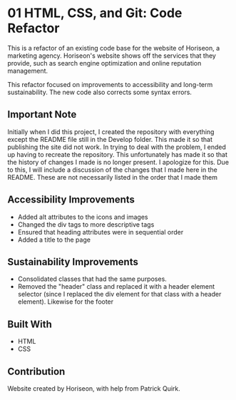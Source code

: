 # 01 HTML, CSS, and Git: Code Refactor

This is a refactor of an existing code base for the website of Horiseon, a marketing agency.
Horiseon's website shows off the services that they provide, such as search engine optimization and online reputation management.

This refactor focused on improvements to accessibility and long-term sustainability.
The new code also corrects some syntax errors.

## Important Note
Initially when I did this project, I created the repository with everything except the README file still in the Develop folder.
This made it so that publishing the site did not work. In trying to deal with the problem, I ended up having to recreate the repository.
This unfortunately has made it so that the history of changes I made is no longer present. I apologize for this.
Due to this, I will include a discussion of the changes that I made here in the README. 
These are not necessarily listed in the order that I made them

## Accessibility Improvements
* Added alt attributes to the icons and images
* Changed the div tags to more descriptive tags
* Ensured that heading attributes were in sequential order
* Added a title to the page

## Sustainability Improvements
* Consolidated classes that had the same purposes.
* Removed the "header" class and replaced it with a header element selector (since I replaced the div element for that class with a header element). Likewise for the footer

## Built With
* HTML
* CSS

## Contribution
Website created by Horiseon, with help from Patrick Quirk.